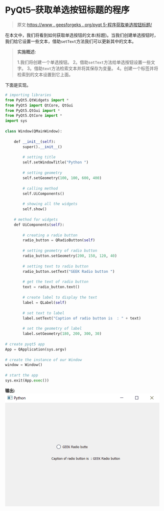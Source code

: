 # PyQt5–获取单选按钮标题的程序

> 原文:[https://www . geesforgeks . org/pyqt 5-程序获取单选按钮标题/](https://www.geeksforgeeks.org/pyqt5-program-to-get-caption-of-radio-button/)

在本文中，我们将看到如何获取单选按钮的文本(标题)。当我们创建单选按钮时，我们给它设置一些文本，借助`setText`方法我们可以更新其中的文本。

> **实施概述:**
> 
> 1.我们将创建一个单选按钮。
> 2。借助`setText`方法给单选按钮设置一些文字。
> 3。借助`text`方法检索文本并将其保存为变量。
> 4。创建一个标签并将检索到的文本设置到它上面。

下面是实现。

```py
# importing libraries
from PyQt5.QtWidgets import * 
from PyQt5 import QtCore, QtGui
from PyQt5.QtGui import * 
from PyQt5.QtCore import * 
import sys

class Window(QMainWindow):

    def __init__(self):
        super().__init__()

        # setting title
        self.setWindowTitle("Python ")

        # setting geometry
        self.setGeometry(100, 100, 600, 400)

        # calling method
        self.UiComponents()

        # showing all the widgets
        self.show()

    # method for widgets
    def UiComponents(self):

        # creating a radio button
        radio_button = QRadioButton(self)

        # setting geometry of radio button
        radio_button.setGeometry(200, 150, 120, 40)

        # setting text to radio button
        radio_button.setText("GEEK Radio button ")

        # get the text of radio button
        text = radio_button.text()

        # create label to display the text
        label = QLabel(self)

        # set text to label
        label.setText("Caption of radio button is  : " + text)

        # set the geometry of label
        label.setGeometry(180, 200, 300, 30)

# create pyqt5 app
App = QApplication(sys.argv)

# create the instance of our Window
window = Window()

# start the app
sys.exit(App.exec())
```

**输出:**
![](img/4b4ab104f752dc054b56b94b4d33f343.png)